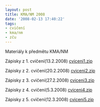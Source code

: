 ```yaml
---
layout: post
title: KMA/NM 2008
date: '2008-02-13 17:40:22'
tags:
- cvičení
- kma/nm
- zču
---
```


Materiály k předmětu KMA/NM


<p>Zápisky z 1. cvičení(13.2.2008) <a
href="/file_download/6">cviceni1.zip</a></p>

<p>Zápisky z 2. cvičení(20.2.2008) <a
href="/file_download/7">cviceni2.zip</a></p>

<p>Zápisky z 3. cvičení(27.2.2008) <a
href="/file_download/8">cviceni3.zip</a></p>

<p>Zápisky z 4. cvičení(5.3.2008) <a
href="/file_download/16">cviceni4.zip</a></p>

<p>Zápisky z 5. cvičení(12.3.2008) <a
href="/file_download/17">cviceni5.zip</a></p>

